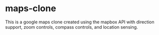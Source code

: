 # maps-clone
This is a google maps clone created using the mapbox API with direction support, zoom controls, compass controls, and location sensing.
